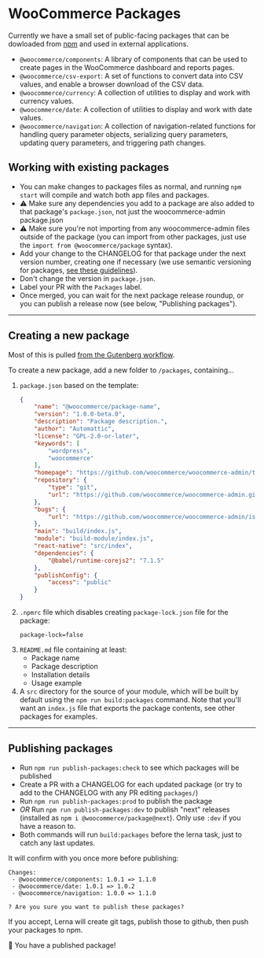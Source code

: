 # WooCommerce Packages

Currently we have a small set of public-facing packages that can be dowloaded from [npm](https://www.npmjs.com/org/woocommerce) and used in external applications.

- `@woocommerce/components`: A library of components that can be used to create pages in the WooCommerce dashboard and reports pages.
- `@woocommerce/csv-export`: A set of functions to convert data into CSV values, and enable a browser download of the CSV data.
- `@woocommerce/currency`: A collection of utilities to display and work with currency values.
- `@woocommerce/date`: A collection of utilities to display and work with date values.
- `@woocommerce/navigation`: A collection of navigation-related functions for handling query parameter objects, serializing query parameters, updating query parameters, and triggering path changes.

## Working with existing packages

- You can make changes to packages files as normal, and running `npm start` will compile and watch both app files and packages.
- :warning: Make sure any dependencies you add to a package are also added to that package's `package.json`, not just the woocommerce-admin package.json
- :warning: Make sure you're not importing from any woocommerce-admin files outside of the package (you can import from other packages, just use the `import from @woocommerce/package` syntax).
- Add your change to the CHANGELOG for that package under the next version number, creating one if necessary (we use semantic versioning for packages, [see these guidelines](https://github.com/WordPress/gutenberg/blob/master/CONTRIBUTING.md#maintaining-changelogs)).
- Don't change the version in `package.json`.
- Label your PR with the `Packages` label.
- Once merged, you can wait for the next package release roundup, or you can publish a release now (see below, "Publishing packages").

---

## Creating a new package

Most of this is pulled [from the Gutenberg workflow](https://github.com/WordPress/gutenberg/blob/master/CONTRIBUTING.md#creating-new-package).

To create a new package, add a new folder to `/packages`, containing…

1. `package.json` based on the template:
	```json
	{
		"name": "@woocommerce/package-name",
		"version": "1.0.0-beta.0",
		"description": "Package description.",
		"author": "Automattic",
		"license": "GPL-2.0-or-later",
		"keywords": [
			"wordpress",
			"woocommerce"
		],
		"homepage": "https://github.com/woocommerce/woocommerce-admin/tree/master/packages/[_YOUR_PACKAGE_]/README.md",
		"repository": {
			"type": "git",
			"url": "https://github.com/woocommerce/woocommerce-admin.git"
		},
		"bugs": {
			"url": "https://github.com/woocommerce/woocommerce-admin/issues"
		},
		"main": "build/index.js",
		"module": "build-module/index.js",
		"react-native": "src/index",
		"dependencies": {
			"@babel/runtime-corejs2": "7.1.5"
		},
		"publishConfig": {
			"access": "public"
		}
	}
	```
2. `.npmrc` file which disables creating `package-lock.json` file for the package:
	```
	package-lock=false
	```
3. `README.md` file containing at least:
	- Package name
	- Package description
	- Installation details
	- Usage example
4. A `src` directory for the source of your module, which will be built by default using the `npm run build:packages` command. Note that you'll want an `index.js` file that exports the package contents, see other packages for examples.

---

## Publishing packages

- Run `npm run publish-packages:check` to see which packages will be published
- Create a PR with a CHANGELOG for each updated package (or try to add to the CHANGELOG with any PR editing `packages/`)
- Run `npm run publish-packages:prod` to publish the package
- _OR_ Run `npm run publish-packages:dev` to publish "next" releases (installed as `npm i @woocommerce/package@next`). Only use `:dev` if you have a reason to.
- Both commands will run `build:packages` before the lerna task, just to catch any last updates.

It will confirm with you once more before publishing:

```
Changes:
 - @woocommerce/components: 1.0.1 => 1.1.0
 - @woocommerce/date: 1.0.1 => 1.0.2
 - @woocommerce/navigation: 1.0.0 => 1.1.0

? Are you sure you want to publish these packages?
```

If you accept, Lerna will create git tags, publish those to github, then push your packages to npm.

🎉 You have a published package!

